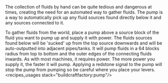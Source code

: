 <chapter name="tile.pumpBlock.name"/>
<lore>
The collection of fluids by hand can be quite tedious and dangerous at times, creating the need for an automated way to gather fluids.
</lore>
<no_lore>
The pump is a way to automatically pick up any fluid sources found directly below it and any sources connected to it.
</no_lore>

To gather fluids from the world, place a pump above a source block of the fluid you want to pump up and supply it with power.
The fluids sources found below will be 'sucked' up from the top source downwards and will be auto-outputted into adjacent pipes/tanks.
It will pump fluids in a 64 blocks radius from top to bottom and the outer edges of the connecting fluids inwards.
<chapter name="Machine Mechanics"/>
As with most machines, it requires power. The more power you supply it, the faster it will pump.
Applying a redstone signal to the pump will stop the pump from pumping so be careful where you place your levers.
<recipes_usages stack="buildcraftfactory:pump"/>